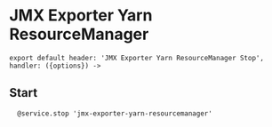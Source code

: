 
# JMX Exporter Yarn ResourceManager

    export default header: 'JMX Exporter Yarn ResourceManager Stop', handler: ({options}) ->

## Start

      @service.stop 'jmx-exporter-yarn-resourcemanager'
